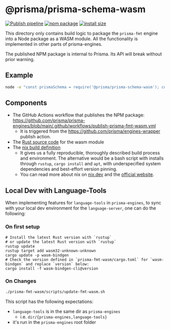 # @prisma/prisma-schema-wasm

[![Publish pipeline](https://github.com/prisma/prisma-engines/actions/workflows/publish-prisma-fmt-wasm.yml/badge.svg)](https://github.com/prisma/prisma-engines/actions/workflows/publish-prisma-fmt-wasm.yml)
[![npm package](https://img.shields.io/npm/v/@prisma/prisma-fmt-wasm/latest)](https://www.npmjs.com/package/@prisma/prisma-fmt-wasm)
[![install size](https://packagephobia.com/badge?p=@prisma/prisma-fmt-wasm)](https://packagephobia.com/result?p=@prisma/prisma-fmt-wasm)

This directory only contains build logic to package the `prisma-fmt` engine
into a Node package as a WASM module. All the functionality is implemented in
other parts of prisma-engines.

The published NPM package is internal to Prisma. Its API will break without prior warning.

## Example

```bash
node -e "const prismaSchema = require('@prisma/prisma-schema-wasm'); console.log(prismaSchema.version())"
```

## Components

- The GitHub Actions workflow that publishes the NPM package: https://github.com/prisma/prisma-engines/blob/main/.github/workflows/publish-prisma-fmt-wasm.yml
    - It is triggered from the https://github.com/prisma/engines-wrapper publish action.
- The [Rust source code](https://github.com/prisma/prisma-engines/tree/main/prisma-fmt-wasm/src) for the wasm module
- The [nix build definition](https://github.com/prisma/prisma-engines/blob/main/prisma-fmt-wasm/default.nix)
    - It gives us a fully reproducible, thoroughly described build process and environment. The alternative would be a bash script with installs through `rustup`, `cargo install` and `apt`, with underspecified system dependencies and best-effort version pinning.
    - You can read more about nix on [nix.dev](https://nix.dev/) and the [official website](https://nixos.org/).

## Local Dev with Language-Tools
When implementing features for `language-tools` in `prisma-engines`, to sync with your local dev environment for the `language-server`, one can do the following:

### On first setup
```
# Install the latest Rust version with `rustup`
# or update the latest Rust version with `rustup`
rustup update
rustup target add wasm32-unknown-unknown
cargo update -p wasm-bindgen
# Check the version defined in `prisma-fmt-wasm/cargo.toml` for `wasm-bindgen` and replace `version` below:
cargo install -f wasm-bindgen-cli@version
```

### On Changes

```bash
./prisma-fmt-wasm/scripts/update-fmt-wasm.sh
```

This script has the following expectations:
- `language-tools` is in the same dir as `prisma-engines`
  - i.e. `dir/{prisma-engines,language-tools}`
- it's run in the `prisma-engines` root folder